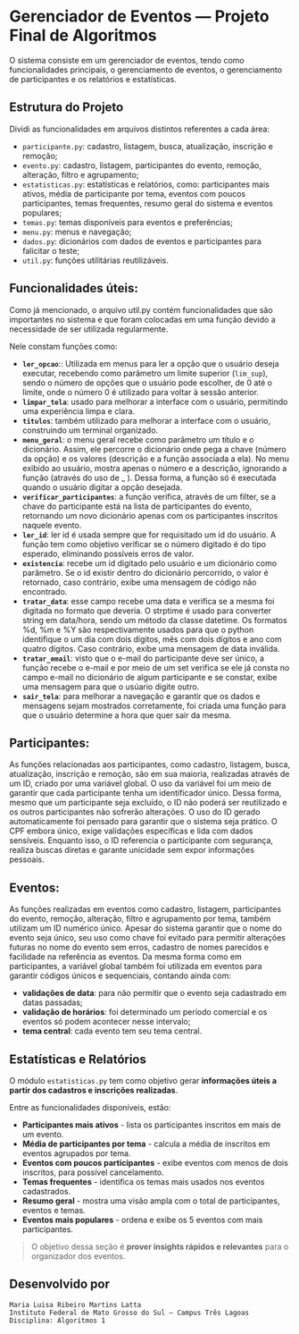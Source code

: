 # Gerenciador de Eventos — Projeto Final de Algoritmos

O sistema consiste em um gerenciador de eventos, tendo como funcionalidades principais, o gerenciamento de eventos, o gerenciamento de participantes e os relatórios e estatísticas.

## Estrutura do Projeto

Dividi as funcionalidades em arquivos distintos referentes a cada área:
- `participante.py`: cadastro, listagem, busca, atualização, inscrição e remoção;
- `evento.py`: cadastro, listagem, participantes do evento, remoção, alteração, filtro e agrupamento;
- `estatisticas.py`: estatísticas e relatórios, como: participantes mais ativos, média de participante por tema, eventos com poucos participantes, temas frequentes, resumo geral do sistema e eventos populares;
- `temas.py`: temas disponíveis para eventos e preferências;
- `menu.py`: menus e navegação;
- `dados.py`: dicionários com dados de eventos e participantes para falicitar o teste;
- `util.py`: funções utilitárias reutilizáveis.


## Funcionalidades úteis:
Como já mencionado, o arquivo util.py contém funcionalidades que são importantes no sistema e que foram colocadas em uma função devido a necessidade de ser utilizada regularmente.
    
Nele constam funções como:
- **`ler_opcao`**:: Utilizada em menus para ler a opção que o usuário deseja executar, recebendo como parâmetro um limite superior (`lim_sup`), sendo o número de opções que o usuário pode escolher, de 0 até o limite, onde o número 0 é utilizado para voltar à sessão anterior.
- **`limpar_tela`**: usado para melhorar a interface com o usuário, permitindo uma experiência limpa e clara.
- **`titulos`**: também utilizado para melhorar a interface com o usuário, construindo um terminal organizado.
- **`menu_geral`**: o menu geral recebe como parâmetro um título e o dicionário. Assim, ele percorre o dicionário onde pega a chave (número da opção) e os valores (descrição e a função associada a ela). No menu exibido ao usuário, mostra apenas 
o número e a descrição, ignorando a função (através do uso de _ ). Dessa forma, a função só é executada quando o usuário digitar a opção desejada.
- **`verificar_participantes`**: a função verifica, através de um filter, se a chave do participante está na lista de participantes do evento, retornando um novo dicionário apenas com os participantes inscritos naquele evento.
- **`ler_id`**: ler id é usada sempre que for requisitado um id do usuário. A função tem como objetivo verificar se o número digitado é do tipo esperado, eliminando possíveis erros de valor.
- **`existencia`**: recebe um id digitado pelo usuário e um dicionário como parâmetro. Se o id existir dentro do dicionário percorrido, o valor é retornado, caso contrário, exibe uma mensagem de código não encontrado.
- **`tratar_data`**: esse campo recebe uma data e verifica se a mesma foi digitada no formato que deveria. O strptime é usado para converter string em data/hora, sendo um método da classe datetime. Os formatos %d, %m e %Y são respectivamente usados para que o python identifique o um dia com dois dígitos, mês com dois dígitos e ano com quatro dígitos. Caso contrário, exibe uma mensagem de data inválida.
- **`tratar_email`**: visto que o e-mail do participante deve ser único, a função recebe o e-mail e por meio de um set verifica se ele já consta no campo e-mail no dicionário de algum participante e se constar, exibe uma mensagem para que o usúario digite outro.
- **`sair_tela`**: para melhorar a navegação e garantir que os dados e mensagens sejam mostrados corretamente, foi criada uma função para que o usuário determine a hora que quer sair da mesma.

## Participantes:
As funções relacionadas aos participantes, como cadastro, listagem, busca, atualização, inscrição e remoção, são em sua maioria, realizadas através de um ID, criado por uma variável global. O uso da variável foi um meio de garantir que cada participante tenha um identificador único. Dessa forma, mesmo que um participante seja excluído, o ID não poderá ser reutilizado e os outros participantes não sofrerão alterações. 
O uso do ID gerado automaticamente foi pensado para garantir que o sistema seja prático. O CPF embora único, exige validações específicas e lida com dados sensíveis. Enquanto isso, o ID referencia o participante com segurança, realiza buscas diretas e garante unicidade sem expor informações pessoais.

## Eventos:
As funções realizadas em eventos como cadastro, listagem, participantes do evento, remoção, alteração, filtro e agrupamento por tema, também utilizam um ID numérico único. Apesar do sistema garantir que o nome do evento seja único, seu uso como chave foi evitado para permitir alterações futuras no nome do evento sem erros, cadastro de nomes parecidos e facilidade na referência as eventos.
Da mesma forma como em participantes, a variável global também foi utilizada em eventos para garantir códigos únicos e sequenciais, contando ainda com: 
- **validações de data**: para não permitir que o evento seja cadastrado em datas passadas;
- **validação de horários**: foi determinado um período comercial e os eventos só podem acontecer nesse intervalo; 
- **tema central**: cada evento tem seu tema central.

## Estatísticas e Relatórios

O módulo `estatisticas.py` tem como objetivo gerar **informações úteis a partir dos cadastros e inscrições realizadas**.

Entre as funcionalidades disponíveis, estão:

- **Participantes mais ativos** - lista os participantes inscritos em mais de um evento.
- **Média de participantes por tema** - calcula a média de inscritos em eventos agrupados por tema.
- **Eventos com poucos participantes** - exibe eventos com menos de dois inscritos, para possível cancelamento.
- **Temas frequentes** - identifica os temas mais usados nos eventos cadastrados.
- **Resumo geral** - mostra uma visão ampla com o total de participantes, eventos e temas.
- **Eventos mais populares** - ordena e exibe os 5 eventos com mais participantes.

> O objetivo dessa seção é **prover insights rápidos e relevantes** para o organizador dos eventos.

## Desenvolvido por

    Maria Luisa Ribeiro Martins Latta  
    Instituto Federal de Mato Grosso do Sul – Campus Três Lagoas  
    Disciplina: Algoritmos 1
